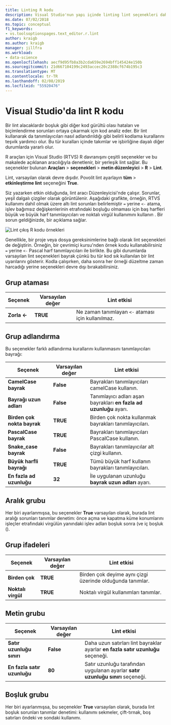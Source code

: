 ```yaml
---
title: Linting R kodu
description: Visual Studio'nun yapı içinde linting lint seçenekleri dahil olmak üzere, R desteği ile çalışmayı öğrenin.
ms.date: 07/02/2018
ms.topic: conceptual
f1_keywords:
- vs.toolsoptionspages.text_editor.r.lint
author: kraigb
ms.author: kraigb
manager: jillfra
ms.workload:
- data-science
ms.openlocfilehash: aecf9d95fb8a3b2cda659e2694bff145424e150b
ms.sourcegitcommit: 21d667104199c2493accec20c2388cf674b195c3
ms.translationtype: MT
ms.contentlocale: tr-TR
ms.lasthandoff: 02/08/2019
ms.locfileid: "55920476"
---
```

# <a name="lint-r-code-in-visual-studio"></a>Visual Studio'da lint R kodu

Bir lint alacaklardır boşluk gibi diğer kod gürültü olası hataları ve biçimlendirme sorunları ortaya çıkarmak için kod analiz eder. Bir lint kullanarak da tanımlayıcıları nasıl adlandırıldığı gibi belirli kodlama kurallarını teşvik yardımcı olur. Bu tür kuralları içinde takımlar ve işbirliğine dayalı diğer durumlarda yararlı olur.

R araçları için Visual Studio (RTVS) R davranışını çeşitli seçenekler ve bu makalede açıklanan aracılığıyla denetlenir, bir yerleşik lint sağlar. Bu seçenekler bulunan **Araçları** > **seçenekleri** > **metin düzenleyici** > **R**  >  **Lint**.

Lint, varsayılan olarak devre dışıdır. Povolit lint ayarlayın **tüm** > **etkinleştirme lint** seçeneğini **True**.

Siz yazarken etkin olduğunda, lint aracı Düzenleyicisi'nde çalışır. Sorunlar, yeşil dalgalı çizgiler olarak görüntülenir. Aşağıdaki grafikte, örneğin, RTVS kullanımı dahil olmak üzere altı lint sorunları belirlemiştir `=` yerine `<-` atama, işlev bağımsız değişkenlerinin etrafındaki boşluğu olmaması için baş harfleri büyük ve büyük harf tanımlayıcıları ve noktalı virgül kullanımını kullanın . Bir sorun geldiğinizde, bir açıklama sağlar.

![Lint çıkış R kodu örnekleri](media/linting-01.png)

Genellikle, bir proje veya dosya gereksinimlerine bağlı olarak lint seçenekleri de değiştirin. Örneğin, bir çevrimiçi kursu'nden örnek kodu kullanabilirsiniz `=` yerine `<-` Pascal harf tanımlayıcıları ile birlikte. Bu gibi durumlarda varsayılan lint seçenekleri bayrak çünkü bu tür kod sık kullanılan bir lint uyarılarını gösterir. Kodla çalışırken, daha sonra her örneği düzeltme zaman harcadığı yerine seçenekleri devre dışı bırakabilirsiniz.

## <a name="assignment-group"></a>Grup ataması

| Seçenek | Varsayılan değer | Lint etkisi |
| --- | --- | --- |
| **Zorla \<-** | **TRUE** | Ne zaman tanımlayan `<-` ataması için kullanılmaz. |

## <a name="naming-group"></a>Grup adlandırma

Bu seçenekler farklı adlandırma kurallarını kullanmasını tanımlayıcıları bayrağı:

| Seçenek | Varsayılan değer | Lint etkisi |
| --- | --- | --- |
| **CamelCase bayrak** | **False** | Bayrakları tanımlayıcıları camelCase kullanın. |
| **Bayrağı uzun adları** | **False** | Tanımlayıcı adları aşan bayrakları **en fazla ad uzunluğu** ayarı. |
| **Birden çok nokta bayrak** | **TRUE** | Birden çok nokta kullanmak bayrakları tanımlayıcıları. |
| **PascalCase bayrak** | **TRUE** | Bayrakları tanımlayıcıları PascalCase kullanın. |
| **Snake_case bayrak** | **False** | Bayrakları tanımlayıcılar alt çizgi kullanın. |
| **Büyük harfli bayrağı** | **TRUE** | Tümü büyük harf kullanın bayrakları tanımlayıcıları. |
| **En fazla ad uzunluğu** | **32** | İle uygulanan uzunluğu **bayrak uzun adları** ayarı. |

## <a name="spacing-group"></a>Aralık grubu

Her biri ayarlanmışsa, bu seçenekler **True** varsayılan olarak, burada lint aralığı sorunları tanımlar denetim: önce açma ve kapatma küme konumlarını işleçler etrafındaki virgülün yanındaki işlev adları boşluk sonra (ve iç boşluk ().

## <a name="statements-group"></a>Grup ifadeleri

| Seçenek | Varsayılan değer | Lint etkisi |
| --- | --- | --- |
| **Birden çok** | **TRUE** | Birden çok deyime aynı çizgi üzerinde olduğunda tanımlar. |
| **Noktalı virgül** | **TRUE** | Noktalı virgül kullanımları tanımlar. |

## <a name="text-group"></a>Metin grubu

| Seçenek | Varsayılan değer | Lint etkisi |
| --- | --- | --- |
| **Satır uzunluğu sınırı** | **False** | Daha uzun satırları lint bayraklar ayarlar **en fazla satır uzunluğu** seçeneği. |
| **En fazla satır uzunluğu** | **80** | Satır uzunluğu tarafından uygulanan ayarlar **satır uzunluğu sınırı** seçeneği. |

## <a name="whitespace-group"></a>Boşluk grubu

Her biri ayarlanmışsa, bu seçenekler **True** varsayılan olarak, burada lint boşluk sorunları tanımlar denetimi: kullanımı sekmeler, çift-tırnak, boş satırları öndeki ve sondaki kullanımı.